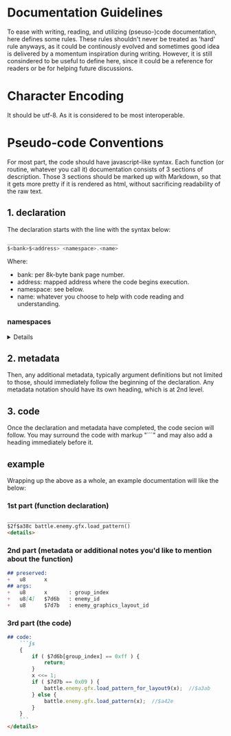 Documentation Guidelines
========================
To ease with writing, reading, and utilizing (pseuso-)code documentation,
here defines some rules.
These rules shouldn't never be treated as 'hard' rule anyways, as it could be continously evolved and sometimes good idea is delivered by a momentum inspiration during writing.
However, it is still consindered to be useful to define here,
since it could be a reference for readers or be for helping future discussions.

# Character Encoding
It should be utf-8. As it is considered to be most interoperable.

# Pseudo-code Conventions
For most part, the code should have javascript-like syntax.
Each function (or routine, whatever you call it) documentation consists of
3 sections of description.
Those 3 sections should be marked up with Markdown, so that it gets more pretty if it is rendered as html, without sacrificing readability of the raw text.

## 1.   declaration
The declaration starts with the line with the syntax below:

```js
____________________________________
$<bank>$<address> <namespace>.<name>
```
Where:
-   bank: per 8k-byte bank page number.
-   address: mapped address where the code begins execution.
-   namespace: see below.
-   name: whatever you choose to help with code reading and understanding.
### namespaces
<details>

Namespace are currently defined as follows, but it is fine to define new ones:
-   field
-   field.world
-   field.floor
-   field.floor.event
-   field.floor.object
-   field.floor.chip

-   battle
-   battle.enemy
-   battle.enemy.gfx
-   battle.present

-   sound

-   util
</details>

## 2.   metadata
Then, any additional metadata, typically argument definitions but not limited to those,
should immediately follow the beginning of the declaration.
Any metadata notation should have its own heading, which is at 2nd level.

## 3.   code
Once the declaration and metadata have completed, the code secion will follow.
You may surround the code with markup "```" and may also add a heading immediately before it.

## example
Wrapping up the above as a whole, an example documentation will like the below:

### 1st part (function declaration)
```md
________________________________________
$2f$a38c battle.enemy.gfx.load_pattern()
<details>
```

### 2nd part (metadata or additional notes you'd like to mention about the function)
```md
## preserved:
+   u8      x
## args:
+   u8      x       : group_index
+   u8[4]   $7d6b   : enemy_id
+   u8      $7d7b   : enemy_graphics_layout_id
```

### 3rd part (the code)
```md
## code:
    ```js
    {
        if ( $7d6b[group_index] == 0xff ) {
            return;
        }
        x <<= 1;
        if ( $7d7b == 0x09 ) {
            battle.enemy.gfx.load_pattern_for_layout9(x);  //$a3ab
        } else {
            battle.enemy.gfx.load_pattern(x);  //$a42e
        }   
    }
    ```
</details>
```

